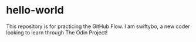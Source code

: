 # hello-world
This repository is for practicing the GitHub Flow.
I am swiftybo, a new coder looking to learn through The Odin Project!
